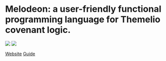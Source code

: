 # Melodeon: a user-friendly functional programming language for Themelio covenant logic.

[![](https://img.shields.io/crates/v/melodeon)](https://crates.io/crates/melodeon)
![](https://img.shields.io/crates/l/melodeon)

[Website](https://melodeonlang.org) [Guide](https://guide.melodeonlang.org)
